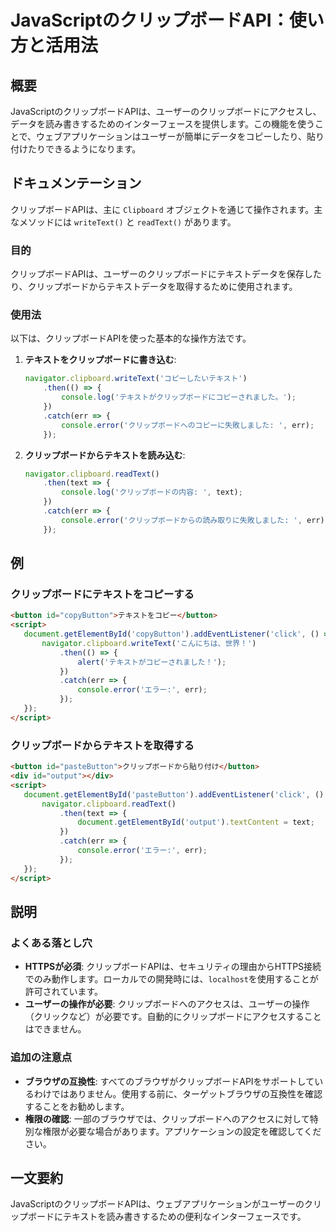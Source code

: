 <!--
Meta Description: # JavaScriptのクリップボードAPI：使い方と活用法 ## 概要 JavaScriptのクリップボードAPIは、ユーザーのクリップボードにアクセスし、データを読み書きするためのインターフェースを提供します。この機能を使うことで、ウェブアプリケーションはユーザーが簡単にデータをコピーしたり、...
Meta Keywords: err, console, clipboard, navigator, then
-->

# JavaScriptのクリップボードAPI：使い方と活用法

## 概要
JavaScriptのクリップボードAPIは、ユーザーのクリップボードにアクセスし、データを読み書きするためのインターフェースを提供します。この機能を使うことで、ウェブアプリケーションはユーザーが簡単にデータをコピーしたり、貼り付けたりできるようになります。

## ドキュメンテーション
クリップボードAPIは、主に `Clipboard` オブジェクトを通じて操作されます。主なメソッドには `writeText()` と `readText()` があります。

### 目的
クリップボードAPIは、ユーザーのクリップボードにテキストデータを保存したり、クリップボードからテキストデータを取得するために使用されます。

### 使用法
以下は、クリップボードAPIを使った基本的な操作方法です。

1. **テキストをクリップボードに書き込む**:
   ```javascript
   navigator.clipboard.writeText('コピーしたいテキスト')
       .then(() => {
           console.log('テキストがクリップボードにコピーされました。');
       })
       .catch(err => {
           console.error('クリップボードへのコピーに失敗しました: ', err);
       });
   ```

2. **クリップボードからテキストを読み込む**:
   ```javascript
   navigator.clipboard.readText()
       .then(text => {
           console.log('クリップボードの内容: ', text);
       })
       .catch(err => {
           console.error('クリップボードからの読み取りに失敗しました: ', err);
       });
   ```

## 例
### クリップボードにテキストをコピーする
```html
<button id="copyButton">テキストをコピー</button>
<script>
   document.getElementById('copyButton').addEventListener('click', () => {
       navigator.clipboard.writeText('こんにちは、世界！')
           .then(() => {
               alert('テキストがコピーされました！');
           })
           .catch(err => {
               console.error('エラー:', err);
           });
   });
</script>
```

### クリップボードからテキストを取得する
```html
<button id="pasteButton">クリップボードから貼り付け</button>
<div id="output"></div>
<script>
   document.getElementById('pasteButton').addEventListener('click', () => {
       navigator.clipboard.readText()
           .then(text => {
               document.getElementById('output').textContent = text;
           })
           .catch(err => {
               console.error('エラー:', err);
           });
   });
</script>
```

## 説明
### よくある落とし穴
- **HTTPSが必須**: クリップボードAPIは、セキュリティの理由からHTTPS接続でのみ動作します。ローカルでの開発時には、`localhost`を使用することが許可されています。
- **ユーザーの操作が必要**: クリップボードへのアクセスは、ユーザーの操作（クリックなど）が必要です。自動的にクリップボードにアクセスすることはできません。

### 追加の注意点
- **ブラウザの互換性**: すべてのブラウザがクリップボードAPIをサポートしているわけではありません。使用する前に、ターゲットブラウザの互換性を確認することをお勧めします。
- **権限の確認**: 一部のブラウザでは、クリップボードへのアクセスに対して特別な権限が必要な場合があります。アプリケーションの設定を確認してください。

## 一文要約
JavaScriptのクリップボードAPIは、ウェブアプリケーションがユーザーのクリップボードにテキストを読み書きするための便利なインターフェースです。